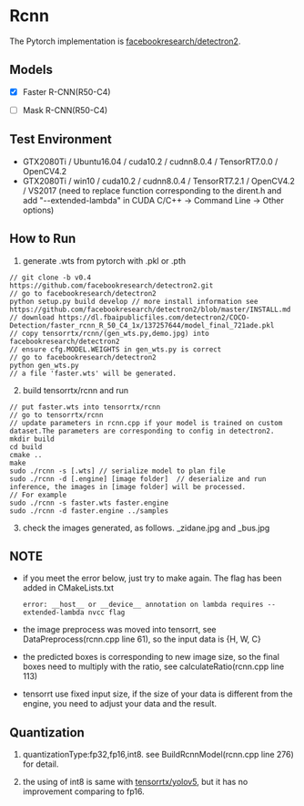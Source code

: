 # Rcnn

The Pytorch implementation is [facebookresearch/detectron2](https://github.com/facebookresearch/detectron2).

## Models

- [x] Faster R-CNN(R50-C4)

- [ ] Mask R-CNN(R50-C4)

## Test Environment

- GTX2080Ti / Ubuntu16.04 / cuda10.2 / cudnn8.0.4 / TensorRT7.0.0 / OpenCV4.2
- GTX2080Ti / win10 / cuda10.2 / cudnn8.0.4 / TensorRT7.2.1 / OpenCV4.2 / VS2017 (need to replace function corresponding to the dirent.h and add "--extended-lambda" in CUDA C/C++ -> Command Line -> Other options)

## How to Run

1. generate .wts from pytorch with .pkl or .pth

```
// git clone -b v0.4 https://github.com/facebookresearch/detectron2.git
// go to facebookresearch/detectron2
python setup.py build develop // more install information see https://github.com/facebookresearch/detectron2/blob/master/INSTALL.md
// download https://dl.fbaipublicfiles.com/detectron2/COCO-Detection/faster_rcnn_R_50_C4_1x/137257644/model_final_721ade.pkl
// copy tensorrtx/rcnn/(gen_wts.py,demo.jpg) into facebookresearch/detectron2
// ensure cfg.MODEL.WEIGHTS in gen_wts.py is correct
// go to facebookresearch/detectron2
python gen_wts.py
// a file 'faster.wts' will be generated.
```

2. build tensorrtx/rcnn and run

```
// put faster.wts into tensorrtx/rcnn
// go to tensorrtx/rcnn
// update parameters in rcnn.cpp if your model is trained on custom dataset.The parameters are corresponding to config in detectron2.
mkdir build
cd build
cmake ..
make
sudo ./rcnn -s [.wts] // serialize model to plan file
sudo ./rcnn -d [.engine] [image folder]  // deserialize and run inference, the images in [image folder] will be processed.
// For example
sudo ./rcnn -s faster.wts faster.engine
sudo ./rcnn -d faster.engine ../samples
```

3. check the images generated, as follows. _zidane.jpg and _bus.jpg

## NOTE

- if you meet the error below, just try to make again. The flag has been added in CMakeLists.txt

  ```
  error: __host__ or __device__ annotation on lambda requires --extended-lambda nvcc flag
  ```

- the image preprocess was moved into tensorrt, see DataPreprocess(rcnn.cpp line 61), so the input data is {H, W, C}

- the predicted boxes is corresponding to new image size, so the final boxes need to multiply with the ratio, see calculateRatio(rcnn.cpp line 113)

- tensorrt use fixed input size, if the size of your data is different from the engine, you need to adjust your data and the result.

## Quantization

1. quantizationType:fp32,fp16,int8. see BuildRcnnModel(rcnn.cpp line 276) for detail.

2. the using of int8 is same with [tensorrtx/yolov5](../yolov5/README.md), but it has no improvement comparing to fp16.


